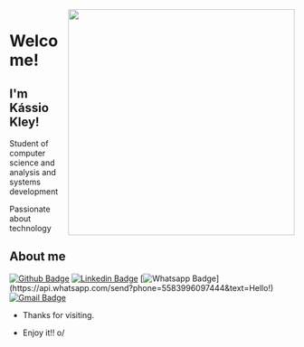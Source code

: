 <img align="right" width="400" height="400" src="https://pa1.narvii.com/6469/f2b9a6cc05261411db8bdd11540f5fd3471f96b1_hq.gif">
 
# Welcome!
 
## I'm Kássio Kley!
 
Student of computer science and analysis and systems development

Passionate about technology
 
 
## About me 
[![Github Badge](https://img.shields.io/badge/-Github-000?style=flat-square&logo=Github&logoColor=white&link=https://github.com/kassiokley)](https://github.com/kassiokley)
[![Linkedin Badge](https://img.shields.io/badge/-LinkedIn-blue?style=flat-square&logo=Linkedin&logoColor=white&link=https://www.linkedin.com/in/kassiokley/)](https://www.linkedin.com/in/kassiokley/)
[![Whatsapp Badge](https://img.shields.io/badge/-Whatsapp-4CA143?style=flat-square&labelColor=4CA143&logo=whatsapp&logoColor=white&link=https://api.whatsapp.com/send?phone=5583996097444&text=Hello!)](https://api.whatsapp.com/send?phone=5583996097444&text=Hello!)
[![Gmail Badge](https://img.shields.io/badge/-Gmail-c14438?style=flat-square&logo=Gmail&logoColor=white&link=mailto:seloseishiro@gmail.com)](mailto:seloseishiro@gmail.com)
 
- Thanks for visiting. 
 
- Enjoy it!! o/
